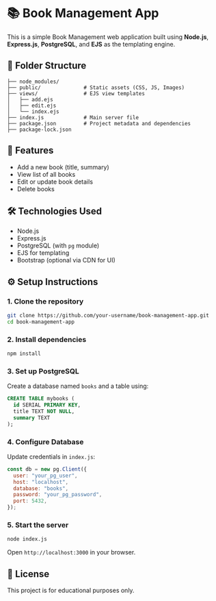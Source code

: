 # 📚 Book Management App

This is a simple Book Management web application built using **Node.js**, **Express.js**, **PostgreSQL**, and **EJS** as the templating engine.

## 📁 Folder Structure

```
├── node_modules/
├── public/              # Static assets (CSS, JS, Images)
├── views/               # EJS view templates
│   ├── add.ejs
│   ├── edit.ejs
│   └── index.ejs
├── index.js             # Main server file
├── package.json         # Project metadata and dependencies
├── package-lock.json
```

## 🚀 Features

- Add a new book (title, summary)
- View list of all books
- Edit or update book details
- Delete books

## 🛠️ Technologies Used

- Node.js
- Express.js
- PostgreSQL (with `pg` module)
- EJS for templating
- Bootstrap (optional via CDN for UI)

## ⚙️ Setup Instructions

### 1. Clone the repository

```bash
git clone https://github.com/your-username/book-management-app.git
cd book-management-app
```

### 2. Install dependencies

```bash
npm install
```

### 3. Set up PostgreSQL

Create a database named `books` and a table using:

```sql
CREATE TABLE mybooks (
  id SERIAL PRIMARY KEY,
  title TEXT NOT NULL,
  summary TEXT
);
```

### 4. Configure Database

Update credentials in `index.js`:

```js
const db = new pg.Client({
  user: "your_pg_user",
  host: "localhost",
  database: "books",
  password: "your_pg_password",
  port: 5432,
});
```

### 5. Start the server

```bash
node index.js
```

Open `http://localhost:3000` in your browser.

## 📃 License

This project is for educational purposes only.
